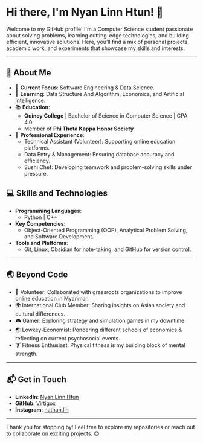 # Hi there, I'm Nyan Linn Htun! 👋

Welcome to my GitHub profile! I'm a Computer Science student passionate about solving problems, learning cutting-edge technologies, and building efficient, innovative solutions. Here, you’ll find a mix of personal projects, academic work, and experiments that showcase my skills and interests.

---

## 🌟 About Me

- 🔭 **Current Focus**: Software Engineering & Data Science.
- 🌱 **Learning**: Data Structure And Algorithm, Economics, and Artificial Intelligence.
- 📚 **Education**:  
  - **Quincy College** | Bachelor of Science in Computer Science | GPA: 4.0  
  - Member of **Phi Theta Kappa Honor Society**
- 💼 **Professional Experience**:  
  - Technical Assistant (Volunteer): Supporting online education platforms.  
  - Data Entry & Management: Ensuring database accuracy and efficiency.  
  - Sushi Chef: Developing teamwork and problem-solving skills under pressure.


## 💻 Skills and Technologies

- **Programming Languages**:  
  - Python | C++ 
- **Key Competencies**:  
  - Object-Oriented Programming (OOP), Analytical Problem Solving, and Software Development.  
- **Tools and Platforms**:  
  - Git, Linux, Obsidian for note-taking, and GitHub for version control.  

---


## 🌏 Beyond Code

- 🏫 Volunteer: Collaborated with grassroots organizations to improve online education in Myanmar.  
- 🌍 International Club Member: Sharing insights on Asian society and cultural differences.  
- 🎮 Gamer: Exploring strategy and simulation games in my downtime.
- 🌏 Lowkey-Economist: Pondering different schools of economics & reflecting on current psychosocial events.
- 🏋 Fitness Enthusiast: Physical fitness is my building block of mental strength.

---

## 📬 Get in Touch

- **LinkedIn**: [Nyan Linn Htun](https://www.linkedin.com/in/nyan-linn-htun-53a488251/)  
- **GitHub**: [Virtigox](https://github.com/Virtigox)
- **Instagram**: [nathan.lih](https://www.instagram.com/nathan.lih?igsh=MWMweDd5amYxYmtrcQ==)

---

Thank you for stopping by! Feel free to explore my repositories or reach out to collaborate on exciting projects. 😊
